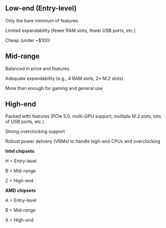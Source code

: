 ## Low-end (Entry-level)

Only the bare minimum of features

Limited expandability (fewer RAM slots, fewer USB ports, etc.)

Cheap (under ~$100)

## Mid-range

Balanced in price and features

Adequate expandability (e.g., 4 RAM slots, 2× M.2 slots)

More than enough for gaming and general use

## High-end

Packed with features (PCIe 5.0, multi-GPU support, multiple M.2 slots, lots of USB ports, etc.)

Strong overclocking support

Robust power delivery (VRMs) to handle high-end CPUs and overclocking


**Intel chipsets**

H = Entry-level

B = Mid-range

Z = High-end

**AMD chipsets**

A = Entry-level

B = Mid-range

X = High-end